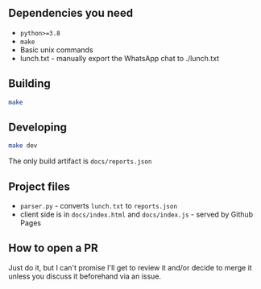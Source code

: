 ## Dependencies you need
- `python>=3.8`
- `make`
- Basic unix commands
- lunch.txt - manually export the WhatsApp chat to ./lunch.txt

## Building
```bash
make
```

## Developing
```bash
make dev
```

The only build artifact is `docs/reports.json`

## Project files
- `parser.py` - converts `lunch.txt` to `reports.json`
- client side is in `docs/index.html` and `docs/index.js` - served by Github Pages


## How to open a PR
Just do it, but I can't promise I'll get to review it and/or decide to merge it unless you discuss it beforehand via an issue.

